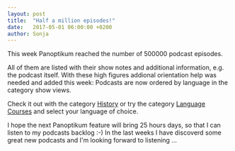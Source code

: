 ```yaml
---
layout: post
title:  "Half a million episodes!"
date:   2017-05-01 06:00:00 +0200
author: Sonja
---
```


This week Panoptikum reached the number of 500000 podcast episodes.

All of them are listed with their show notes and additional information, e.g. the podcast itself. With these high figures addional orientation help was needed and added this week: Podcasts are now ordered by language in the category show views.

Check it out with the category [History](https://panoptikum.io/categories/24) or try the category [Language Courses](https://panoptikum.io/categories/54) and select your language of choice.

I hope the next Panoptikum feature will bring 25 hours days, so that I can listen to my podcasts backlog :-) In the last weeks I have discoverd some great new podcasts and I'm looking forward to listening ...
